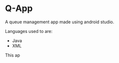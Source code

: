 # Q-App
A queue management app made using android studio.

Languages used to are:
- Java
- XML

This ap

